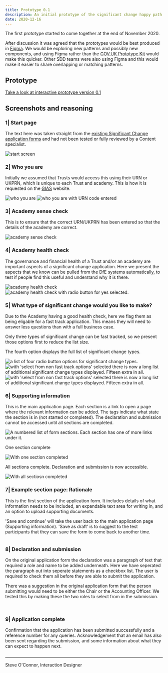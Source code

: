 ```yaml
---
title: Prototype 0.1
description: An initial prototype of the significant change happy path.
date: 2020-12-16
---
```


The first prototype started to come together at the end of November 2020.

After discussion it was agreed that the prototypes would be best produced in [Figma](https://www.figma.com/). We would be exploring new patterns and possibly new components, and using Figma rather than the [GOV.UK Prototype Kit](https://govuk-prototype-kit.herokuapp.com/) would make this quicker. Other SDD teams were also using Figma and this would make it easier to share overlapping or matching patterns.

## Prototype

[Take a look at interactive prototype version 0.1](https://www.figma.com/proto/I9YL6FJ8UgaoVLdy5i16Ol/Sig-Change-0.1?node-id=0%3A1)

## Screenshots and reasoning

### 1| Start page

The text here was taken straight from the [existing Significant Change application forms](https://www.gov.uk/government/publications/making-significant-changes-to-an-existing-academy) and had not been tested or fully reviewed by a Content specialist.

<img src="https://sdd-significant-change-design-history.netlify.app/images/prototype01/001.png" alt="start screen"/>


### 2| Who you are

Initially we assumed that Trusts would access this using their URN or UKPRN, which is unique to each Trust and academy. This is how it is requested on the [GIAS](https://get-information-schools.service.gov.uk/) website.

<img src="https://sdd-significant-change-design-history.netlify.app/images/prototype01/002.png" alt="who you are"/>

<img src="https://sdd-significant-change-design-history.netlify.app/images/prototype01/002a.png" alt="who you are with URN code entered"/>


### 3| Academy sense check

This is to ensure that the correct URN/UKPRN has been entered so that the details of the academy are correct.

<img src="https://sdd-significant-change-design-history.netlify.app/images/prototype01/003.png" alt="academy sense check"/>


### 4| Academy health check

The governance and financial health of a Trust and/or an academy are important aspects of a significant change application. Here we present the aspects that we know can be pulled from the DfE systems automatically, to test if people find this useful and understand why it is there.

<img src="https://sdd-significant-change-design-history.netlify.app/images/prototype01/004.png" alt="academy health check"/>

<img src="https://sdd-significant-change-design-history.netlify.app/images/prototype01/004a.png" alt="academy health check with radio button for yes selected."/>


### 5| What type of significant change would you like to make?

Due to the Academy having a good health check, here we flag them as being eligable for a fast track application. This means they will need to answer less questions than with a full business case.

Only three types of significant change can be fast tracked, so we present those options first to reduce the list size.

The fourth option displays the full list of significant change types.

<img class="screenshot" src="https://sdd-significant-change-design-history.netlify.app/images/prototype01/005.png" alt="a list of four radio button options for significant change types."/>

<img class="screenshot" src="https://sdd-significant-change-design-history.netlify.app/images/prototype01/005a.png" alt="with 'select from non fast track options' selected there is now a long list of additional significant change types displayed. Fifteen extra in all."/>

<img class="screenshot" src="https://sdd-significant-change-design-history.netlify.app/images/prototype01/005b.png" alt="with 'select from non fast track options' selected there is now a long list of additional significant change types displayed. Fifteen extra in all."/>


### 6| Supporting information

This is the main application page. Each section is a link to open a page where the relevant information can be added. The tags indicate what state the section is in (not started or completed). The declaration and submission cannot be accessed until all sections are completed.

<img class="screenshot" src="https://sdd-significant-change-design-history.netlify.app/images/prototype01/006.png" alt="A numbered list of form sections. Each section has one of more links under it."/>

One section complete

<img class="screenshot" src="https://sdd-significant-change-design-history.netlify.app/images/prototype01/006b.png" alt="With one section completed"/>

All sections complete. Declaration and submission is now accessible.

<img class="screenshot" src="https://sdd-significant-change-design-history.netlify.app/images/prototype01/006c.png" alt="With all sectiosn completed"/>


### 7| Example section page: Rationale

This is the first section of the application form. It includes details of what information needs to be included, an expandable text area for writing in, and an option to upload supporting documents.

'Save and continue' will take the user back to the main application page (Supporting information). 'Save as draft' is to suggest to the test participants that they can save the form to come back to another time.

<img class="screenshot" src="https://sdd-significant-change-design-history.netlify.app/images/prototype01/006a.png" alt=""/>


### 8| Declaration and submission

On the original application form the declaration was a paragraph of text that required a role and name to be added underneath. Here we have seperated the paragraph out into seperate statements as a checkbox list. The user is required to check them all before they are able to submit the application.

There was a suggestion in the original application form that the person submitting would need to be either the Chair or the Accounting Officer. We tested this by making these the two roles to select from in the submission.

<img class="screenshot" src="https://sdd-significant-change-design-history.netlify.app/images/prototype01/007.png" alt=""/>

<img class="screenshot" src="https://sdd-significant-change-design-history.netlify.app/images/prototype01/007a.png" alt=""/>


### 9| Application complete

Confirmation that the application has been submitted successfully and a reference number for any queries. Acknowledgement that an email has also been sent regarding the submission, and some information about what they can expect to happen next.

<img class="screenshot" src="https://sdd-significant-change-design-history.netlify.app/images/prototype01/008.png" alt=""/>

---

Steve O'Connor, Interaction Designer